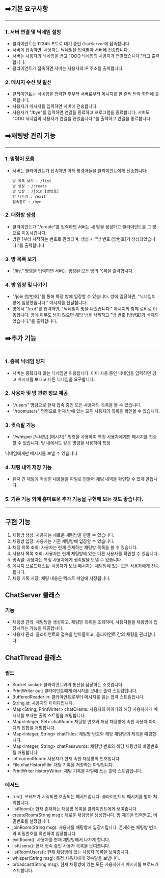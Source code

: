 ## ➡️기본 요구사항

---

### 1. 서버 연결 및 닉네임 설정

- 클라이언트는 12345 포트로 대기 중인 `ChatServer`에 접속합니다.
- 서버에 접속하면, 사용자는 닉네임을 입력받아 서버에 전송합니다.
- 서버는 사용자의 닉네임을 받고 "OOO 닉네임의 사용자가 연결했습니다."라고 출력합니다.
- 클라이언트가 접속하면 서버는 사용자의 IP 주소를 출력합니다.

### 2. 메시지 수신 및 발신

- 클라이언트는 닉네임을 입력한 후부터 서버로부터 메시지를 한 줄씩 받아 화면에 출력합니다.
- 사용자가 메시지를 입력하면 서버에 전송합니다.
- 사용자가 "/bye"를 입력하면 연결을 종료하고 프로그램을 종료합니다. 서버도 "OOO 닉네임의 사용자가 연결을 끊었습니다."를 출력하고 연결을 종료합니다.

## ➡️채팅방 관리 기능

---

### 1. 명령어 모음

- 서버는 클라이언트가 접속하면 아래 명령어들을 클라이언트에게 전송합니다:
    
    ```
    방 목록 보기 : /list
    방 생성 : /create
    방 입장 : /join [방번호]
    방 나가기 : /exit
    접속종료 : /bye
    
    ```
    

### 2. 대화방 생성

- 클라이언트가 "/create"를 입력하면 서버는 새 방을 생성하고 클라이언트를 그 방으로 이동시킵니다.
- 방은 1부터 시작하는 번호로 관리되며, 생성 시 "방 번호 [방번호]가 생성되었습니다."를 출력합니다.

### 3. 방 목록 보기

- "/list" 명령을 입력하면 서버는 생성된 모든 방의 목록을 출력합니다.

### 4. 방 입장 및 나가기

- "/join [방번호]"를 통해 특정 방에 입장할 수 있습니다. 방에 입장하면, "닉네임이 방에 입장했습니다." 메시지를 전달합니다.
- 방에서 "/exit"를 입력하면, "닉네임이 방을 나갔습니다." 메시지와 함께 로비로 이동합니다. 방에 아무도 남지 않으면 해당 방을 삭제하고 "방 번호 [방번호]가 삭제되었습니다."를 출력합니다.

## ➡️추가 기능

---

### 1. 중복 닉네임 방지

- 서버는 중복되지 않는 닉네임만 허용합니다. 이미 사용 중인 닉네임을 입력하면 경고 메시지를 보내고 다른 닉네임을 요구합니다.

### 2. 사용자 및 방 관련 정보 제공

- "/users" 명령으로 현재 접속 중인 모든 사용자의 목록을 볼 수 있습니다.
- "/roomusers" 명령으로 현재 방에 있는 모든 사용자의 목록을 확인할 수 있습니다.

### 3. 귓속말 기능

- "/whisper [닉네임] [메시지]" 명령을 사용하여 특정 사용자에게만 메시지를 전송할 수 있습니다. 방 내에서도 같은 명령을 사용하여 특정

닉네임에게만 메시지를 보낼 수 있습니다.

### 4. 채팅 내역 저장 기능

- 유저 간 채팅에 작성한 내용들을 파일로 만들어 채팅 내역을 확인할 수 있게 만듭니다.

### 5. 기존 기능 외에 흥미로운 추가 기능을 구현해 보는 것도 좋습니다.

--------------------------------------------------------------------------------------------
## 구현 기능
1. 채팅방 생성: 사용자는 새로운 채팅방을 만들 수 있습니다.
2. 채팅방 입장: 사용자는 기존 채팅방에 입장할 수 있습니다.
3. 채팅 목록 조회: 사용자는 현재 존재하는 채팅방 목록을 볼 수 있습니다.
4. 사용자 목록 조회: 사용자는 현재 채팅방에 있는 다른 사용자를 확인할 수 있습니다.
5. 귓속말: 사용자는 특정 사용자에게 귓속말을 보낼 수 있습니다.
6. 메시지 브로드캐스트: 사용자가 보낸 메시지는 채팅방에 있는 모든 사용자에게 전송됩니다.
7. 채팅 기록 저장: 채팅 내용은 텍스트 파일에 저장됩니다.

## ChatServer 클래스
### 기능
- 채팅방 관리: 채팅방을 생성하고, 채팅방 목록을 조회하며, 사용자들을 채팅방에 입장시키는 기능을 제공합니다.
- 사용자 관리: 클라이언트의 접속을 받아들이고, 클라이언트 간의 채팅을 관리합니다.


## ChatThread 클래스
### 필드
- Socket socket: 클라이언트와의 통신을 담당하는 소켓입니다.
- PrintWriter out: 클라이언트에게 메시지를 보내는 출력 스트림입니다.
- BufferedReader in: 클라이언트로부터 메시지를 읽는 입력 스트림입니다.
- String id: 사용자의 아이디입니다.
- Map<String, PrintWriter> chatClients: 사용자의 아이디와 해당 사용자에게 메시지를 보내는 출력 스트림을 매핑합니다.
- Map<Integer, Set<String>> chatRoom: 채팅방 번호와 해당 채팅방에 속한 사용자 아이디의 집합을 매핑합니다.
- Map<Integer, String> chatTitles: 채팅방 번호와 해당 채팅방의 제목을 매핑합니다.
- Map<Integer, String> chatPasswords: 채팅방 번호와 해당 채팅방의 비밀번호를 매핑합니다.
- int currentRoom: 사용자가 현재 속한 채팅방의 번호입니다.
- File chatHistoryFile: 채팅 기록을 저장하는 파일입니다.
- PrintWriter historyWriter: 채팅 기록을 파일에 쓰는 출력 스트림입니다.

### 메서드
- run(): 쓰레드가 시작되면 호출되는 메서드입니다. 클라이언트의 메시지를 받아 처리합니다.
- listRoom(): 현재 존재하는 채팅방 목록을 클라이언트에게 보여줍니다.
- createRoom(String msg): 새로운 채팅방을 생성합니다. 방 제목을 입력받고, 비밀번호를 설정합니다.
- joinRoom(String msg): 사용자를 채팅방에 입장시킵니다. 존재하는 채팅방 번호와 비밀번호를 확인하여 입장합니다.
- exitRoom(): 사용자를 현재 채팅방에서 나가게 합니다.
- listUsers(): 현재 접속 중인 사용자 목록을 보여줍니다.
- listRoomUsers(): 현재 채팅방에 있는 사용자 목록을 보여줍니다.
- whisper(String msg): 특정 사용자에게 귓속말을 보냅니다.
- broadcast(String msg): 현재 채팅방에 있는 모든 사용자에게 메시지를 브로드캐스트합니다.


